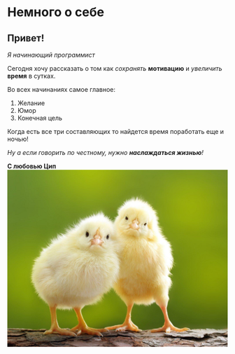 # Немного о себе #

## Привет! ##

_Я начинающий программист_

Сегодня хочу рассказать о том как _сохранять_ **мотивацию** и _увеличить_ **время** в сутках.

Во всех начинаниях самое главное:

1. Желание
2. Юмор 
3. Конечная цель
   

Когда есть все три составляющих то найдется время поработать еще и ночью!

_Ну а если говорить по честному, нужно **наслаждаться жизнью**!_

**С любовью Цип**
![Фотография](cip.jpg)
